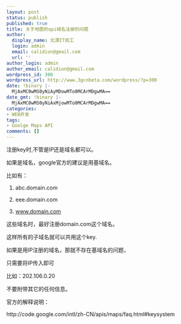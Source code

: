 ```yaml
---
layout: post
status: publish
published: true
title: 关于地图的api域名注册的问题
author:
  display_name: 北漂IT民工
  login: admin
  email: calidion@gmail.com
  url: ''
author_login: admin
author_email: calidion@gmail.com
wordpress_id: 300
wordpress_url: http://www.3gcnbeta.com/wordpress/?p=300
date: !binary |-
  MjAxMC0wMS0yNiAyMDowMTo0MCArMDgwMA==
date_gmt: !binary |-
  MjAxMC0wMS0yNiAxMjowMTo0MCArMDgwMA==
categories:
- WEB开发
tags:
- Goolge Maps API
comments: []
---
```


注册key时,不管是IP还是域名都可以。

如果是域名，google官方的建议是用基域名。

比如有：

1. abc.domain.com

2. eee.domain.com

3. www.domain.com

这些域名时，最好注册domain.com这个域名。

这样所有的子域名就可以共用这个key.

如果是用IP注册的域名，那就不存在基域名的问题，

只需要将IP传入即可

比如：202.106.0.20

不要附带其它的任何信息。

官方的解释说明：

http:&#47;&#47;code.google.com&#47;intl&#47;zh-CN&#47;apis&#47;maps&#47;faq.html#keysystem
